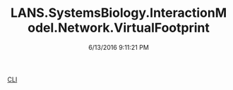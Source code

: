 ﻿---
title: LANS.SystemsBiology.InteractionModel.Network.VirtualFootprint
date: 6/13/2016 9:11:21 PM
---

[CLI](T-LANS.SystemsBiology.InteractionModel.Network.VirtualFootprint.CLI.html)
